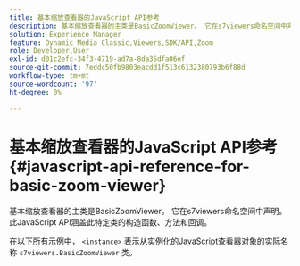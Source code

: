 ```yaml
---
title: 基本缩放查看器的JavaScript API参考
description: 基本缩放查看器的主类是BasicZoomViewer。 它在s7viewers命名空间中声明。 此JavaScript API涵盖此特定类的构造函数、方法和回调。
solution: Experience Manager
feature: Dynamic Media Classic,Viewers,SDK/API,Zoom
role: Developer,User
exl-id: d01c2efc-34f3-4719-ad7a-8da35dfa06ef
source-git-commit: 7eddc50fb9803eacdd1f513c6132380793b6f88d
workflow-type: tm+mt
source-wordcount: '97'
ht-degree: 0%

---
```


# 基本缩放查看器的JavaScript API参考{#javascript-api-reference-for-basic-zoom-viewer}

基本缩放查看器的主类是BasicZoomViewer。 它在s7viewers命名空间中声明。 此JavaScript API涵盖此特定类的构造函数、方法和回调。

在以下所有示例中， `<instance>` 表示从实例化的JavaScript查看器对象的实际名称 `s7viewers.BasicZoomViewer` 类。
